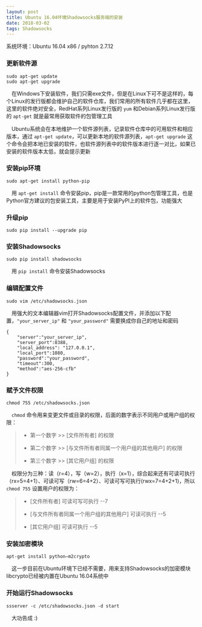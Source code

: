 ```yaml
---
layout: post
title: Ubuntu 16.04环境Shadowsocks服务端的安装
date: 2018-03-02
tags: Shadowsocks
---
```


系统环境：Ubuntu 16.04 x86 / pyhton 2.7.12

### 更新软件源

```
sudo apt-get update
sudo apt-get upgrade
```

　在Windows下安装软件，我们只需exe文件，但是在Linux下可不是这样的，每个Linux的发行版都会维护自己的软件仓库，我们常用的所有软件几乎都在这里，这里的软件绝对安全，RedHat系列Linux发行版的 `yum` 和Debian系列Linux发行版的 `apt-get` 就是最常用获取软件的包管理工具

　Ubuntu系统会在本地维护一个软件源列表，记录软件仓库中的可用软件和相应版本，通过 `apt-get update`，可以更新本地的软件源列表，`apt-get upgrade` 这个命令会把本地已安装的软件，也软件源列表中的软件版本进行逐一对比，如果已安装的软件版本太低，就会提示更新

### 安装pip环境

```
sudo apt-get install python-pip
```

　用 `apt-get install` 命令安装pip，pip是一款常用的python包管理工具，也是Python官方建议的包安装工具，主要是用于安装PyPI上的软件包，功能强大

### 升级pip

```
sudo pip install --upgrade pip
```

### 安装Shadowsocks

```
sudo pip install shadowsocks
```

　用 `pip install` 命令安装Shadowsocks

### 编辑配置文件

```
sudo vim /etc/shadowsocks.json
```

　用强大的文本编辑器vim打开Shadowsocks配置文件，并添加以下配置，`"your_server_ip"` 和 `"your_password"` 需要换成你自己的地址和密码

```
{
    "server":"your_server_ip",
    "server_port":8388,
    "local_address": "127.0.0.1",
    "local_port":1080,
    "password":"your_password",
    "timeout":300,
    "method":"aes-256-cfb"
}
```

### 赋予文件权限

```
chmod 755 /etc/shadowsocks.json
```

　`chmod` 命令用来变更文件或目录的权限，后面的数字表示不同用户或用户组的权限：
　
> - 第一个数字 >> [文件所有者] 的权限
> 
> - 第二个数字 >> [与文件所有者同属一个用户组的其他用户] 的权限
>
> - 第三个数字 >> [其它用户组] 的权限

　权限分为三种：读（r=4），写（w=2），执行（x=1），综合起来还有可读可执行（rx=5=4+1）、可读可写（rw=6=4+2）、可读可写可执行(rwx=7=4+2+1)，所以 `chmod 755` 设置用户的权限为：
 
> - [文件所有者] 可读可写可执行 --7
> 
> - [与文件所有者同属一个用户组的其他用户] 可读可执行 --5
> 
> - [其它用户组] 可读可执行 --5

### 安装加密模块

```
apt-get install python–m2crypto
```

　这一步目前在Ubuntu环境下已经不需要，用来支持Shadowsocks的加密模块libcrypto已经被内置在Ubuntu 16.04系统中

### 开始运行Shadowsocks

```
ssserver -c /etc/shadowsocks.json -d start
```

　大功告成 :)


